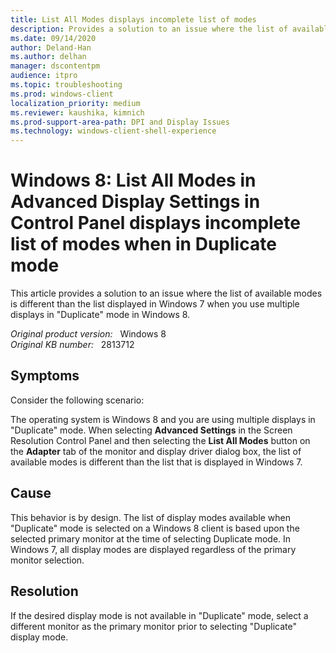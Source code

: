 ```yaml
---
title: List All Modes displays incomplete list of modes 
description: Provides a solution to an issue where the list of available modes is different than the list displayed in Windows 7 when you use multiple displays in duplicate mode in Windows 8.
ms.date: 09/14/2020
author: Deland-Han
ms.author: delhan
manager: dscontentpm
audience: itpro
ms.topic: troubleshooting
ms.prod: windows-client
localization_priority: medium
ms.reviewer: kaushika, kimnich
ms.prod-support-area-path: DPI and Display Issues
ms.technology: windows-client-shell-experience
---
```

# Windows 8: List All Modes in Advanced Display Settings in Control Panel displays incomplete list of modes when in Duplicate mode

This article provides a solution to an issue where the list of available modes is different than the list displayed in Windows 7 when you use multiple displays in "Duplicate" mode in Windows 8.

_Original product version:_ &nbsp; Windows 8  
_Original KB number:_ &nbsp; 2813712

## Symptoms

Consider the following scenario:

The operating system is Windows 8 and you are using multiple displays in "Duplicate" mode. When selecting **Advanced Settings** in the Screen Resolution Control Panel and then selecting the **List All Modes** button on the **Adapter** tab of the monitor and display driver dialog box, the list of available modes is different than the list that is displayed in Windows 7.

## Cause

This behavior is by design. The list of display modes available when "Duplicate" mode is selected on a Windows 8 client is based upon the selected primary monitor at the time of selecting Duplicate mode. In Windows 7, all display modes are displayed regardless of the primary monitor selection.

## Resolution

If the desired display mode is not available in "Duplicate" mode, select a different monitor as the primary monitor prior to selecting "Duplicate" display mode.
